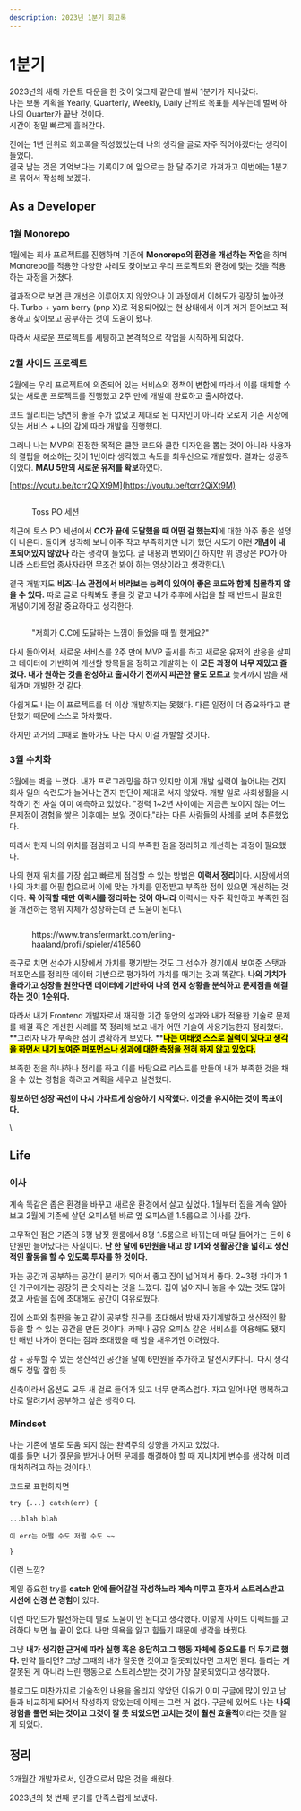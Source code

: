 ```yaml
---
description: 2023년 1분기 회고록
---
```


# 1분기

2023년의 새해 카운트 다운을 한 것이 엊그제 같은데 벌써 1분기가 지나갔다.\
나는 보통 계획을 Yearly, Quarterly, Weekly, Daily 단위로 목표를 세우는데 벌써 하나의 Quarter가 끝난 것이다.\
시간이 정말 빠르게 흘러간다.



전에는 1년 단위로 회고록을 작성했었는데 나의 생각을 글로 자주 적어야겠다는 생각이 들었다.\
결국 남는 것은 기억보다는 기록이기에 앞으로는 한 달 주기로 가져가고 이번에는 1분기로 묶어서 작성해 보겠다.

## As a Developer

### **1월 Monorepo**

1월에는 회사 프로젝트를 진행하며 기존에 **Monorepo의 환경을 개선하는 작업**을 하며 Monorepo를 적용한 다양한 사례도 찾아보고 우리 프로젝트와 환경에 맞는 것을 적용하는 과정을 거쳤다.

결과적으로 보면 큰 개선은 이루어지지 않았으나 이 과정에서 이해도가 굉장히 높아졌다. Turbo + yarn berry (pnp X)로 적용되어있는 현 상태에서 이거 저거 뜯어보고 적용하고 찾아보고 공부하는 것이 도움이 됐다.

따라서 새로운 프로젝트를 세팅하고 본격적으로 작업을 시작하게 되었다.



### 2월 사이드 프로젝트

2월에는 우리 프로젝트에 의존되어 있는 서비스의 정책이 변함에 따라서 이를 대체할 수 있는 새로운 프로젝트를 진행했고 2주 만에 개발에 완료하고 출시하였다.

코드 퀄리티는 당연히 좋을 수가 없었고 제대로 된 디자인이 아니라 오로지 기존 시장에 있는 서비스 + 나의 감에 따라 개발을 진행했다.

그러나 나는 MVP의 진정한 목적은 쿨한 코드와 쿨한 디자인을 뽑는 것이 아니라 사용자의 결핍을 해소하는 것이 1번이라 생각했고 속도를 최우선으로 개발했다. 결과는 성공적이었다. **MAU 5만의 새로운 유저를 확보**하였다.&#x20;



[https://youtu.be/tcrr2QiXt9M](https://youtu.be/tcrr2QiXt9M)

<figure><img src="https://scrap.kakaocdn.net/dn/zhslP/hyR37sKjJz/E5OW8pQBah9c50I84B5a11/img.jpg?width=1280&#x26;height=720&#x26;face=824_168_1008_370" alt=""><figcaption><p>Toss PO 세션</p></figcaption></figure>

최근에 토스 PO 세션에서 **CC가 끝에 도달했을 때 어떤 걸 했는지**에 대한 아주 좋은 설명이 나온다. 돌이켜 생각해 보니 아주 작고 부족하지만 내가 했던 시도가 이런 **개념이 내포되어있지 않았나** 라는 생각이 들었다. 글 내용과 번외이긴 하지만 위 영상은 PO가 아니라 스타트업 종사자라면 무조건 봐야 하는 영상이라고 생각한다.\


결국 개발자도 **비즈니스 관점에서 바라보는 능력이 있어야** **좋은 코드와 함께 침몰하지 않을 수 있다.** 따로 글로 다뤄봐도 좋을 것 같고 내가 추후에 사업을 할 때 반드시 필요한 개념이기에 정말 중요하다고 생각한다.

<figure><img src="https://blog.kakaocdn.net/dn/Ii0K1/btr6pFJoGVl/ev58O0ACClTck2yiGaeEh1/img.png" alt=""><figcaption><p>"저희가 C.C에 도달하는 느낌이 들었을 때 뭘 했게요?"</p></figcaption></figure>

다시 돌아와서, 새로운 서비스를 2주 만에 MVP 출시를 하고 새로운 유저의 반응을 살피고 데이터에 기반하여 개선할 항목들을 정하고 개발하는 이 **모든 과정이 너무 재밌고 즐겼다. 내가 원하는 것을 완성하고 출시하기 전까지 피곤한 줄도 모르고** 늦게까지 밤을 새워가며 개발한 것 같다.



아쉽게도 나는 이 프로젝트를 더 이상 개발하지는 못했다. 다른 일정이 더 중요하다고 판단했기 때문에 스스로 하차했다.

하지만 과거의 그때로 돌아가도 나는 다시 이걸 개발할 것이다.



### 3월 수치화

3월에는 벽을 느꼈다. 내가 프로그래밍을 하고 있지만 이게 개발 실력이 늘어나는 건지 회사 일의 숙련도가 늘어나는건지 판단이 제대로 서지 않았다. 개발 일로 사회생활을 시작하기 전 사실 이미 예측하고 있었다. "경력 1\~2년 사이에는 지금은 보이지 않는 어느 문제점이 경험을 쌓은 이후에는 보일 것이다."라는 다른 사람들의 사례를 보며 추론했었다.



따라서 현재 나의 위치를 점검하고 나의 부족한 점을 정리하고 개선하는 과정이 필요했다.

나의 현재 위치를 가장 쉽고 빠르게 점검할 수 있는 방법은 **이력서 정리**이다. 시장에서의 나의 가치를 어필 함으로써 이에 맞는 가치를 인정받고 부족한 점이 있으면 개선하는 것이다. **꼭 이직할 때만 이력서를 정리하는 것이 아니라** 이력서는 자주 확인하고 부족한 점을 개선하는 행위 자체가 성장하는데 큰 도움이 된다.\


<figure><img src="https://blog.kakaocdn.net/dn/b3yVSH/btr6nf5Z4f3/e11cv3wNN36p6O0H2bmDCk/img.png" alt=""><figcaption><p>https://www.transfermarkt.com/erling-haaland/profil/spieler/418560</p></figcaption></figure>



축구로 치면 선수가 시장에서 가치를 평가받는 것도 그 선수가 경기에서 보여준 스탯과 퍼포먼스를 정리한 데이터 기반으로 평가하여 가치를 매기는 것과 똑같다. **나의 가치가 올라가고 성장을 원한다면 데이터에 기반하여 나의 현재 상황을 분석하고 문제점을 해결하는 것이 1순위다.**



따라서 내가 Frontend 개발자로서 재직한 기간 동안의 성과와 내가 적용한 기술로 문제를 해결 혹은 개선한 사례를 쭉 정리해 보고 내가 어떤 기술이 사용가능한지 정리했다. **그러자 내가 부족한 점이 명확하게 보였다. **<mark style="background-color:yellow;">**나는 여태껏 스스로 실력이 있다고 생각을 하면서 내가 보여준 퍼포먼스나 성과에 대한 측정을 전혀 하지 않고 있었다.**</mark>&#x20;



부족한 점을 하나하나 정리를 하고 이를 바탕으로 리스트를 만들어 내가 부족한 것을 채울 수 있는 경험을 하려고 계획을 세우고 실천했다.

**횡보하던 성장 곡선이 다시 가파르게 상승하기 시작했다. 이것을 유지하는 것이 목표이다.**



\


## Life

### 이사

계속 똑같은 좁은 환경을 바꾸고 새로운 환경에서 살고 싶었다. 1월부터 집을 계속 알아보고 2월에 기존에 살던 오피스텔 바로 옆 오피스텔 1.5룸으로 이사를 갔다.

고무적인 점은 기존의 5평 남짓 원룸에서 8평 1.5룸으로 바뀌는데 매달 들어가는 돈이 6만원만 늘어났다는 사실이다. **난 한 달에 6만원을 내고 방 1개와 생활공간을 넓히고 생산적인 활동을 할 수 있도록 투자를 한 것이다.**



자는 공간과 공부하는 공간이 분리가 되어서 좋고 집이 넓어져서 좋다. 2\~3평 차이가 1인 가구에게는 굉장히 큰 숫자라는 것을 느꼈다. 집이 넓어지니 놓을 수 있는 것도 많아졌고 사람을 집에 초대해도 공간이 여유로웠다.



집에 소파와 칠판을 놓고 같이 공부할 친구를 초대해서 밤새 자기계발하고 생산적인 활동을 할 수 있는 공간을 만든 것이다. 카페나 공유 오피스 같은 서비스를 이용해도 됐지만 매번 나가야 한다는 점과 초대했을 때 밤을 새우기엔 어려웠다.

잠 + 공부할 수 있는 생산적인 공간을 달에 6만원을 추가하고 발전시키다니.. 다시 생각해도 정말 잘한 듯

신축이라서 옵션도 모두 새 걸로 들어가 있고 너무 만족스럽다. 자고 일어나면 행복하고 바로 달려가서 공부하고 싶은 생각이다.



### Mindset

나는 기존에 별로 도움 되지 않는 완벽주의 성향을 가지고 있었다.\
예를 들면 내가 질문을 받거나 어떤 문제를 해결해야 할 때 지나치게 변수를 생각해 미리 대처하려고 하는 것이다.\


코드로 표현하자면

```
try {...} catch(err) {

...blah blah

이 err는 어쩔 수도 저쩔 수도 ~~

}
```

이런 느낌?



제일 중요한 try를 **catch 안에 들어갈걸 작성하느라 계속 미루고 혼자서 스트레스받고 시선에 신경 쓴 경험**이 있다.

이런 마인드가 발전하는데 별로 도움이 안 된다고 생각했다. 이렇게 사이드 이펙트를 고려하다 보면 늘 끝이 없다. 나만 의욕을 잃고 힘들기 때문에 생각을 바꿨다.



그냥 **내가 생각한 근거에 따라 실행 혹은 응답하고 그 행동 자체에 중요도를 더 두기로 했다.** 만약 틀리면? 그냥 그때의 내가 잘못한 것이고 잘못되었다면 고치면 된다. 틀리는 게 잘못된 게 아니라 느린 행동으로 스트레스받는 것이 가장 잘못되었다고 생각했다.



블로그도 마찬가지로 기술적인 내용을 올리지 않았던 이유가 이미 구글에 많이 있고 남들과 비교하게 되어서 작성하지 않았는데 이제는 그런 거 없다. 구글에 있어도 나는 **나의 경험을 풀면 되는 것이고 그것이 잘 못 되었으면 고치는 것이 훨씬 효율적**이라는 것을 알게 되었다.



## 정리

3개월간 개발자로서, 인간으로서 많은 것을 배웠다.

2023년의 첫 번째 분기를 만족스럽게 보냈다.
